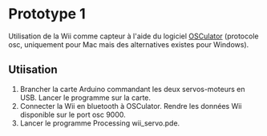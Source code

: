 Prototype 1
===========

Utilisation de la Wii comme capteur à l'aide du logiciel [OSCulator](http://www.osculator.net/) (protocole osc, uniquement pour Mac mais des alternatives existes pour Windows).

Utiisation
----------
1. Brancher la carte Arduino commandant les deux servos-moteurs en USB. Lancer le programme sur la carte.
2. Connecter la Wii en bluetooth à OSCulator. Rendre les données Wii disponible sur le port osc 9000.
4. Lancer le programme Processing wii_servo.pde.
